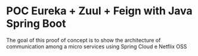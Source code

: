 # POC Eureka + Zuul + Feign with Java Spring Boot
The goal of this proof of concept is to show the architecture of communication among a micro services  using Spring Cloud e Netflix OSS